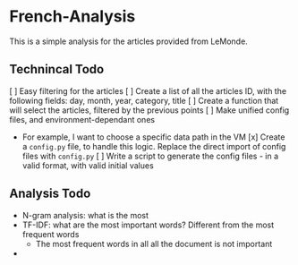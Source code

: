 # French-Analysis
This is a simple analysis for the articles provided from LeMonde.

## Technincal Todo
[ ] Easy filtering for the articles
  [ ] Create a list of all the articles ID, with the following fields: day, month, year, category, title
  [ ] Create a function that will select the articles, filtered by the previous points
[ ] Make unified config files, and environment-dependant ones
  * For example, I want to choose a specific data path in the VM
  [x] Create a `config.py` file, to handle this logic. Replace the direct import of config files with `config.py`
  [ ] Write a script to generate the config files - in a valid format, with valid initial values

## Analysis Todo
* N-gram analysis: what is the most 
* TF-IDF: what are the most important words? Different from the most frequent words
  * The most frequent words in all all the document is not important
* 